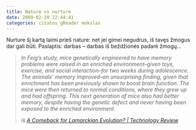 ```yaml
---
title: Nature vs nurture
date: 2009-02-20 22:44:41
categories: citatos gReader mokslas
---
```


Nurture šį kartą laimi prieš nature: net jei gimei negudrus, iš tavęs žmogus dar gali būti. Paslaptis: darbas – darbas iš beždžionės padarė žmogų…

> *In Feig’s study, mice genetically engineered to have memory problems were raised in an enriched environment–given toys, exercise, and social interaction–for two weeks during adolescence. The animals’ memory improved–an unsurprising finding, given that enrichment has been previously shown to boost brain function. The mice were then returned to normal conditions, where they grew up and had offspring. This next generation of mice also had better memory, despite having the genetic defect and never having been exposed to the enriched environment.*
>
> iš *[A Comeback for Lamarckian Evolution? | Technology Review](http://www.technologyreview.com/biomedicine/22061/)*
